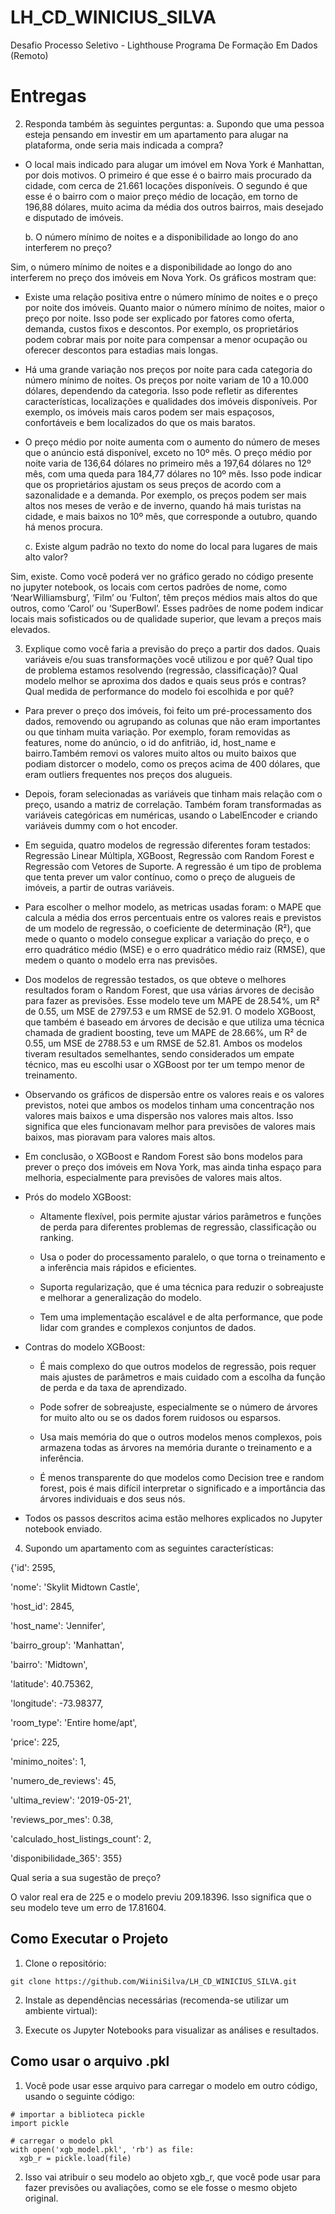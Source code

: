 # LH_CD_WINICIUS_SILVA
 Desafio Processo Seletivo - Lighthouse Programa De Formação Em Dados (Remoto)

# Entregas

2.	Responda também às seguintes perguntas:
    a.	Supondo que uma pessoa esteja pensando em investir em um apartamento para alugar na plataforma, onde seria mais indicada a compra?


*	O local mais indicado para alugar um imóvel em Nova York é Manhattan, por dois motivos. O primeiro é que esse é o bairro mais procurado da cidade, com cerca de 21.661 locações disponíveis. O segundo é que esse é o bairro com o maior preço médio de locação, em torno de 196,88 dólares, muito acima da média dos outros bairros, mais desejado e disputado de imóveis.


    b.	O número mínimo de noites e a disponibilidade ao longo do ano interferem no preço?


Sim, o número mínimo de noites e a disponibilidade ao longo do ano interferem no preço dos imóveis em Nova York. Os gráficos mostram que:


*	Existe uma relação positiva entre o número mínimo de noites e o preço por noite dos imóveis. Quanto maior o número mínimo de noites, maior o preço por noite. Isso pode ser explicado por fatores como oferta, demanda, custos fixos e descontos. Por exemplo, os proprietários podem cobrar mais por noite para compensar a menor ocupação ou oferecer descontos para estadias mais longas.


*	Há uma grande variação nos preços por noite para cada categoria do número mínimo de noites. Os preços por noite variam de 10 a 10.000 dólares, dependendo da categoria. Isso pode refletir as diferentes características, localizações e qualidades dos imóveis disponíveis. Por exemplo, os imóveis mais caros podem ser mais espaçosos, confortáveis e bem localizados do que os mais baratos.


*	O preço médio por noite aumenta com o aumento do número de meses que o anúncio está disponível, exceto no 10º mês. O preço médio por noite varia de 136,64 dólares no primeiro mês a 197,64 dólares no 12º mês, com uma queda para 184,77 dólares no 10º mês. Isso pode indicar que os proprietários ajustam os seus preços de acordo com a sazonalidade e a demanda. Por exemplo, os preços podem ser mais altos nos meses de verão e de inverno, quando há mais turistas na cidade, e mais baixos no 10º mês, que corresponde a outubro, quando há menos procura.


    c.	Existe algum padrão no texto do nome do local para lugares de mais alto valor?


Sim, existe. Como você poderá ver no gráfico gerado no código presente no jupyter notebook, os locais com certos padrões de nome, como ‘NearWilliamsburg’, ‘Film’ ou ‘Fulton’, têm preços médios mais altos do que outros, como ‘Carol’ ou ‘SuperBowl’. Esses padrões de nome podem indicar locais mais sofisticados ou de qualidade superior, que levam a preços mais elevados.


3.	Explique como você faria a previsão do preço a partir dos dados. Quais variáveis e/ou suas transformações você utilizou e por quê? Qual tipo de problema estamos resolvendo (regressão, classificação)? Qual modelo melhor se aproxima dos dados e quais seus prós e contras? Qual medida de performance do modelo foi escolhida e por quê?


*	Para prever o preço dos imóveis, foi feito um pré-processamento dos dados, removendo ou agrupando as colunas que não eram importantes ou que tinham muita variação. Por exemplo, foram removidas as features, nome do anúncio, o id do anfitrião, id, host_name e bairro.Também removi os valores muito altos ou muito baixos que podiam distorcer o modelo, como os preços acima de 400 dólares, que eram outliers frequentes nos preços dos alugueis.


*	Depois, foram selecionadas as variáveis que tinham mais relação com o preço, usando a matriz de correlação. Também foram transformadas as variáveis categóricas em numéricas, usando o LabelEncoder e criando variáveis dummy com o hot encoder.


*	Em seguida, quatro modelos de regressão diferentes foram testados: Regressão Linear Múltipla, XGBoost, Regressão com Random Forest e Regressão com Vetores de Suporte. A regressão é um tipo de problema que tenta prever um valor contínuo, como o preço de alugueis de imóveis, a partir de outras variáveis.


*	Para escolher o melhor modelo, as metricas usadas foram: o MAPE que calcula a média dos erros percentuais entre os valores reais e previstos de um modelo de regressão, o coeficiente de determinação (R²), que mede o quanto o modelo consegue explicar a variação do preço, e o erro quadrático médio (MSE) e o erro quadrático médio raiz (RMSE), que medem o quanto o modelo erra nas previsões.


*	Dos modelos de regressão testados, os que obteve o melhores resultados foram o Random Forest, que usa várias árvores de decisão para fazer as previsões. Esse modelo teve um MAPE de 28.54%, um R² de 0.55, um MSE de 2797.53 e um RMSE de 52.91. O modelo XGBoost, que também é baseado em árvores de decisão e que utiliza uma técnica chamada de gradient boosting, teve um MAPE de 28.66%, um R² de 0.55, um MSE de 2788.53 e um RMSE de 52.81. Ambos os modelos tiveram resultados semelhantes, sendo considerados um empate técnico, mas eu escolhi usar o XGBoost por ter um tempo menor de treinamento.


*	Observando os gráficos de dispersão entre os valores reais e os valores previstos, notei que ambos os modelos tinham uma concentração nos valores mais baixos e uma dispersão nos valores mais altos. Isso significa que eles funcionavam melhor para previsões de valores mais baixos, mas pioravam para valores mais altos.


*	Em conclusão, o XGBoost e Random Forest são bons modelos para prever o preço dos imóveis em Nova York, mas ainda tinha espaço para melhoria, especialmente para previsões de valores mais altos.


* Prós do modelo XGBoost:

    * Altamente flexível, pois permite ajustar vários parâmetros e
      funções de perda para diferentes problemas de regressão,
      classificação ou ranking.

    * Usa o poder do processamento paralelo, o que torna o
        treinamento e a inferência mais rápidos e eficientes.

    * Suporta regularização, que é uma técnica para reduzir o
        sobreajuste e melhorar a generalização do modelo.

    * Tem uma implementação escalável e de alta performance, que
        pode lidar com grandes e complexos conjuntos de dados.

* Contras do modelo XGBoost:

    * É mais complexo do que outros modelos de regressão, pois requer
        mais ajustes de parâmetros e mais cuidado com a escolha da
        função de perda e da taxa de aprendizado.

    * Pode sofrer de sobreajuste, especialmente se o número de árvores
        for muito alto ou se os dados forem ruidosos ou esparsos.

    * Usa mais memória do que o outros modelos menos complexos,
        pois armazena todas as árvores na memória durante o
        treinamento e a inferência.

    * É menos transparente do que modelos como Decision tree e
        random forest, pois é mais difícil interpretar o significado e a
        importância das árvores individuais e dos seus nós.

*	Todos os passos descritos acima estão melhores explicados no Jupyter notebook enviado.


4.	Supondo um apartamento com as seguintes características:

{'id': 2595,

 'nome': 'Skylit Midtown Castle',

 'host_id': 2845,

 'host_name': 'Jennifer',

 'bairro_group': 'Manhattan',

 'bairro': 'Midtown',

 'latitude': 40.75362,

 'longitude': -73.98377,

 'room_type': 'Entire home/apt',

 'price': 225,

 'minimo_noites': 1,

 'numero_de_reviews': 45,

 'ultima_review': '2019-05-21',

 'reviews_por_mes': 0.38,

 'calculado_host_listings_count': 2,

 'disponibilidade_365': 355}

Qual seria a sua sugestão de preço?

O valor real era de 225 e o modelo previu 209.18396. Isso significa que o seu modelo teve um erro de 17.81604.


## Como Executar o Projeto

1. Clone o repositório:
```
git clone https://github.com/WiiniSilva/LH_CD_WINICIUS_SILVA.git
```

2. Instale as dependências necessárias (recomenda-se utilizar um ambiente virtual):

3. Execute os Jupyter Notebooks para visualizar as análises e resultados.

## Como usar o arquivo .pkl

1. Você pode usar esse arquivo para carregar o modelo em outro código, usando o seguinte código:
```
# importar a biblioteca pickle
import pickle

# carregar o modelo pkl
with open('xgb_model.pkl', 'rb') as file:
  xgb_r = pickle.load(file)
```

2. Isso vai atribuir o seu modelo ao objeto xgb_r, que você pode usar para fazer previsões ou avaliações, como se ele fosse o mesmo objeto original.
 